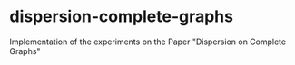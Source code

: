 # dispersion-complete-graphs
Implementation of the experiments on the Paper "Dispersion on Complete Graphs"
